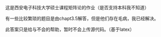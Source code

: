 这是西安电子科技大学硕士课程矩阵论的作业（是否支持本科我不知道）

有一些比较繁琐的题目是由chapt3.5解答，但是他们存在毛病，我已经解决。

此答案只是给与不会的帮助，暂时不会上传源代码。（基于latex）